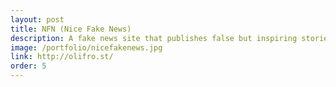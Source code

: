 ```yaml
---
layout: post
title: NFN (Nice Fake News)
description: A fake news site that publishes false but inspiring stories. (Coming soon.)
image: /portfolio/nicefakenews.jpg
link: http://olifro.st/
order: 5
---
```

